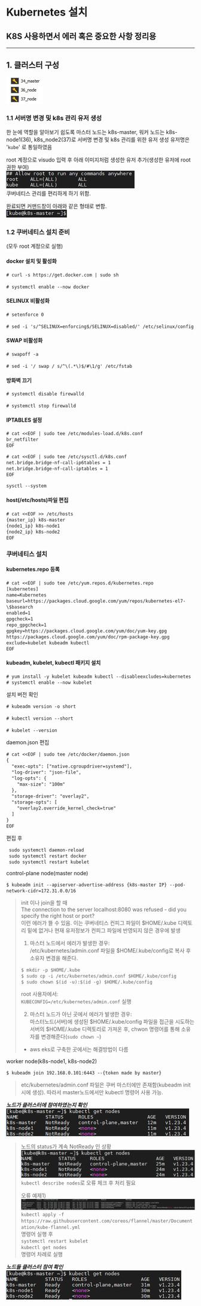 Kubernetes 설치
=====
K8S 사용하면서 에러 혹은 중요한 사항 정리용
-----
*****
## 1. 클러스터 구성
!['cluster_settings'](./assets/cluster_setting.png)  
### 1.1 서버명 변경 및 k8s 관리 유저 생성
한 눈에 역할을 알아보기 쉽도록 마스터 노드는 k8s-master, 워커 노드는 k8s-node1(36), k8s_node2(37)로 서버명 변경 및 k8s 관리를 위한 유저 생성
유저명은 '`kube`' 로 통일하였음
  
root 계정으로 visudo 입력 후 아래 이미지처럼 생성한 유저 추가(생성한 유저에 root권한 부여)  
!['sudo_auth'](./assets/sudo_auth.png)  
쿠버네티스 관리를 편리하게 하기 위함.

완료되면 커맨드창이 아래와 같은 형태로 변함.  
!['after_work'](./assets/after_work.png)  

### 1.2 쿠버네티스 설치 준비
(모두 root 계정으로 실행)
#### docker 설치 및 활성화

```
# curl -s https://get.docker.com | sudo sh

# systemctl enable --now docker
```

#### SELINUX 비활성화

```
# setenforce 0

# sed -i 's/^SELINUX=enforcing$/SELINUX=disabled/' /etc/selinux/config
```

#### SWAP 비활성화

```
# swapoff -a

# sed -i '/ swap / s/^\(.*\)$/#\1/g' /etc/fstab
```

#### 방화벽 끄기

```
# systemctl disable firewalld

# systemctl stop firewalld
```

#### IPTABLES 설정

```
# cat <<EOF | sudo tee /etc/modules-load.d/k8s.conf
br_netfilter
EOF
```
```
# cat <<EOF | sudo tee /etc/sysctl.d/k8s.conf
net.bridge.bridge-nf-call-ip6tables = 1
net.bridge.bridge-nf-call-iptables = 1
EOF
```
```
sysctl --system
```

#### host(/etc/hosts)파일 편집

```
# cat <<EOF >> /etc/hosts
{master_ip} k8s-master
{node1_ip} k8s-node1
{node2_ip} k8s-node2
EOF
```

### 쿠버네티스 설치
#### kubernetes.repo 등록
```
# cat <<EOF | sudo tee /etc/yum.repos.d/kubernetes.repo
[kubernetes]
name=Kubernetes
baseurl=https://packages.cloud.google.com/yum/repos/kubernetes-el7-\$basearch
enabled=1
gpgcheck=1
repo_gpgcheck=1
gpgkey=https://packages.cloud.google.com/yum/doc/yum-key.gpg https://packages.cloud.google.com/yum/doc/rpm-package-key.gpg
exclude=kubelet kubeadm kubectl
EOF
```

#### kubeadm, kubelet, kubectl 패키지 설치
```
# yum install -y kubelet kubeadm kubectl --disableexcludes=kubernetes
# systemctl enable --now kubelet
```  
설치 버전 확인
```
# kubeadm version -o short

# kubectl version --short

# kubelet --version
```  
daemon.json 편집
```
# cat <<EOF | sudo tee /etc/docker/daemon.json
{
  "exec-opts": ["native.cgroupdriver=systemd"],
  "log-driver": "json-file",
  "log-opts": {
    "max-size": "100m"
  },
  "storage-driver": "overlay2",
  "storage-opts": [
    "overlay2.override_kernel_check=true"
  ]
}
EOF
```  
편집 후   
```
 sudo systemctl daemon-reload
 sudo systemctl restart docker
 sudo systemctl restart kubelet
```
control-plane node(master node)
```
$ kubeadm init --apiserver-advertise-address {k8s-master IP} --pod-network-cidr=172.31.0.0/16
```  
> init 이나 join을 할 때  
> The connection to the server localhost:8080 was refused - did you specify the right host or port?  
> 이런 에러가 뜰 수 있음. 이는 쿠버네티스 컨피그 파일이 $HOME/.kube 디렉토리 밑에 없거나 현재 유저정보가 컨피그 파일에 반영되지 않은 경우에 발생
> 1. 마스터 노드에서 에러가 발생한 경우:  
> /etc/kubernetes/admin.conf 파일을 $HOME/.kube/config로 복사 후 소유자 변경을 해준다.
> ```
> $ mkdir -p $HOME/.kube
> $ sudo cp -i /etc/kubernetes/admin.conf $HOME/.kube/config
> $ sudo chown $(id -u):$(id -g) $HOME/.kube/config
> ```  
> root 사용자에서:  
> ```KUBECONFIG=/etc/kubernetes/admin.conf``` 실행  
> 
> 2. 마스터 노드가 아닌 곳에서 에러가 발생한 경우:  
> 마스터노드(서버)에 생성된 $HOME/.kube/config 파일을 접근을 시도하는 서버의 $HOME/.kube 디렉토리로 가져온 후,
> chwon 명령어를 통해 소유자를 변경해준다(`sudo chown ~`)
> 
> * aws eks로 구축한 곳에서는 해결방법이 다름
> 
worker node(k8s-node1, k8s-node2)
```
$ kubeadm join 192.168.0.101:6443 --{token made by master}
```
> etc/kubernetes/admin.conf 파일은 쿠버 마스터에만 존재함(kubeadm init시에 생성). 따라서 master노드에서만 kubectl 명령어
> 사용 가능.  

**_노드가 클러스터에 참여하였는지 확인_**
!['kubectl_get_nodes_1'](./assets/kubectl_get_nodes_1.png)  

> 노드의 status가 계속 NotReady 인 상황
>!['nodes_not_ready'](./assets/nodes_not_ready.png)  
> `kubectl describe nodes`로 오류 체크 후 처리 필요  
>
> 오류 예제1)  
> !['no_cni'](./assets/no_cni.png)  
> `kubectl apply -f https://raw.githubusercontent.com/coreos/flannel/master/Documentation/kube-flannel.yml`  
> 명령어 실행 후  
> `systemctl restart kubelet`  
> `kubectl get nodes`  
> 명령어 차례로 실행

**_노드들 클러스터 참여 확인_**
!['kubectl_get_nodes_2'](./assets/kubectl_get_nodes_2.png)  







